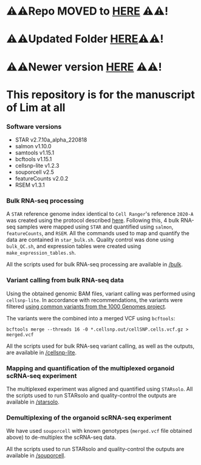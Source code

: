 # ⚠️⚠️Repo MOVED to [HERE](https://github.com/Peng-He-Lab/2024_AT2_organoids) ⚠️⚠️!
# ⚠️⚠️Updated Folder [HERE](https://github.com/Peng-He-Lab/2024_AT2_organoids)⚠️⚠️!
# ⚠️⚠️Newer version [HERE](https://github.com/Peng-He-Lab/2024_AT2_organoids) ⚠️⚠️!

# This repository is for the manuscript of Lim at all 

### Software versions

  - STAR v2.7.10a_alpha_220818
  - salmon v1.10.0
  - samtools v1.15.1
  - bcftools v1.15.1
  - cellsnp-lite v1.2.3
  - souporcell v2.5
  - featureCounts v2.0.2
  - RSEM v1.3.1

### Bulk RNA-seq processing 

A `STAR` reference genome index identical to `Cell Ranger`'s reference `2020-A` was created using the protocol described [here](https://support.10xgenomics.com/single-cell-gene-expression/software/release-notes/build#GRCh38_2020A). Following this, 4 bulk RNA-seq samples were mapped using `STAR` and quantified using `salmon`, `featureCounts`, and `RSEM`. All the commands used to map and quantify the data are contained in  `star_bulk.sh`. Quality control was done using `bulk_QC.sh`, and expression tables were created using `make_expression_tables.sh`. 

All the scripts used for bulk RNA-seq processing are available in [/bulk](https://github.com/brianpenghe/2024_AT2_organoids/tree/main/bulk).

### Variant calling from bulk RNA-seq data

Using the obtained genomic BAM files, variant calling was performed using `cellsnp-lite`. In accordance with recommendations, the variants were filtered [using common variants from the 1000 Genomes project](https://github.com/single-cell-genetics/cellSNP?tab=readme-ov-file#list-of-candidate-snps).

The variants were the combined into a merged VCF using `bcftools`: 

```
bcftools merge --threads 16 -0 *.cellsnp.out/cellSNP.cells.vcf.gz > merged.vcf
```

All the scripts used for bulk RNA-seq variant calling, as well as the outputs, are available in [/cellsnp-lite](https://github.com/brianpenghe/2024_AT2_organoids/tree/main/cellsnp-lite).

### Mapping and quantification of the multiplexed organoid scRNA-seq experiment

The multiplexed experiment was aligned and quantified using `STARsolo`. All the scripts used to run STARsolo and quality-control the outputs are available in [/starsolo](https://github.com/brianpenghe/2024_AT2_organoids/tree/main/starsolo). 

### Demultiplexing of the organoid scRNA-seq experiment

We have used `souporcell` with known genotypes (`merged.vcf` file obtained above) to de-multiplex the scRNA-seq data. 

All the scripts used to run STARsolo and quality-control the outputs are available in [/souporcell](https://github.com/brianpenghe/2024_AT2_organoids/tree/main/souporcell). 
